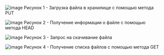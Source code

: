![image](https://github.com/user-attachments/assets/3e2f9dc9-4395-46db-83b6-4e6ac449826c)
Рисунок 1 - Загрузка файла в хранилище с помощью метода PUT

![image](https://github.com/user-attachments/assets/757e27be-5777-4e1d-97c8-adf50f1d49ec)
Рисунок 2 - Получение информации о файле с помощью метода HEAD

![image](https://github.com/user-attachments/assets/73efc635-8b8c-4a67-8055-69682114b3f8)
Рисунок 3 - Запрос на скачивание файла 

![image](https://github.com/user-attachments/assets/afb78b74-e327-4657-9673-661d7317317f)
Рисунок 4 - Получение списка файлов с помощью метода GET

